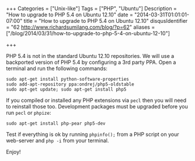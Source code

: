 +++
Categories = ["Unix-like"]
Tags = ["PHP", "Ubuntu"]
Description = "How to upgrade to PHP 5.4 on Ubuntu 12.10"
date = "2014-03-31T01:01:01-07:00"
title = "How to upgrade to PHP 5.4 on Ubuntu 12.10"
disqusIdentifier = "62 http://www.richardsumilang.com/blog/?p=62"
aliases = ["/blog/2014/03/31/how-to-upgrade-to-php-5-4-on-ubuntu-12-10"]

+++

PHP 5.4 is not in the standard Ubuntu 12.10 repositories. We will use a
backported version of PHP 5.4 by configuring a 3rd party PPA. Open a terminal
and run the following commands:

<pre><code class="language-bash" title="Installation Instructions">sudo apt-get install python-software-properties
sudo add-apt-repository ppa:ondrej/php5-oldstable
sudo apt-get update; sudo apt-get install php5</code></pre>


If you compiled or installed any PHP extensions via `pecl` then you will need to
reinstall those too. Development packages must be upgraded before you run `pecl`
or `phpize`:

<pre><code class="language-bash" title="Development packages">sudo apt-get install php-pear php5-dev</code></pre>

Test if everything is ok by running `phpinfo();` from a PHP script on your
web-server and `php -i` from your terminal.

Enjoy!